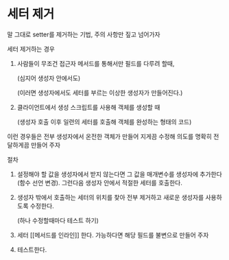 # 세터 제거

말 그대로 setter를 제거하는 기법, 주의 사항만 짚고 넘어가자

세터 제거하는 경우

1. 사람들이 무조건 접근자 메서드를 통해서만 필드를 다루려 할때,

    (심지어 생성자 안에서도)

    (이러면 생성자에서도 세터를 부르는 이상한 생성자가 만들어진다.)

2. 클라이언트에서 생성 스크립트를 사용해 객체를 생성할 때

    (생성자 호출 이후 일련의 세터를 호출해 객체를 완성하는 형태의 코드)


이런 경우들은 전부 생성자에서 온전한 객체가 만들어 지게끔 수정해 의도를 명확히 전달하게끔 만들어 주자

절차

1. 설정해야 할 값을 생성자에서 받지 않는다면 그 값을 매개변수를 생성자에 추가한다(함수 선언 변경). 그런다음 생성자 안에서 적절한 세터를 호출한다.
2. 생성자 밖에서 호출하는 세터의 위치를 찾아 전부 제거하고 새로운 생성자를 사용하도록 수정한다.

    (하나 수정할때마다 테스트 하기)

3. 세터 [[메서드를 인라인]] 한다. 가능하다면 해당 필드를 불변으로 만들어 주자
4. 테스트한다.
